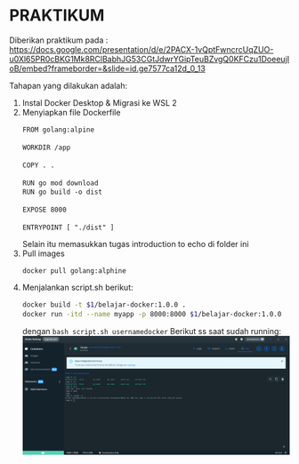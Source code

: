 # PRAKTIKUM

Diberikan praktikum pada : https://docs.google.com/presentation/d/e/2PACX-1vQptFwncrcUqZUO-u0Xl65PR0cBKG1Mk8RClBabhJG53CGtJdwrYGipTeuBZvgQ0KFCzu1DoeeujIoB/embed?frameborder=&slide=id.ge7577ca12d_0_13

Tahapan yang dilakukan adalah:

1. Instal Docker Desktop & Migrasi ke WSL 2
2. Menyiapkan file Dockerfile
    ```
    FROM golang:alpine

    WORKDIR /app

    COPY . .

    RUN go mod download
    RUN go build -o dist

    EXPOSE 8000

    ENTRYPOINT [ "./dist" ]
    ```
    Selain itu memasukkan tugas introduction to echo di folder ini
3. Pull images
    ```
    docker pull golang:alphine
    ```
4. Menjalankan script.sh berikut:
    ```sh
    docker build -t $1/belajar-docker:1.0.0 .
    docker run -itd --name myapp -p 8000:8000 $1/belajar-docker:1.0.0
    ```
    dengan `bash script.sh usernamedocker`
    Berikut ss saat sudah running:
    ![Running](../screenshots/docker-desktop.png)